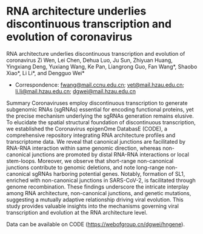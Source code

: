 # RNA architecture underlies discontinuous transcription and evolution of coronavirus
RNA architecture underlies discontinuous transcription and evolution of coronavirus
Zi Wen, Lei Chen, Dehua Luo, Ju Sun, Zhiyuan Huang, Yingxiang Deng, Yuxiang Wang, Ke Pan, Liangrong Guo, Fan Wang*, Shaobo Xiao*, Li Li*, and Dengguo Wei*
* Correspondence: fwang@mail.ccnu.edu.cn; vet@mail.hzau.edu.cn; li.li@mail.hzau.edu.cn; dgwei@mail.hzau.edu.cn

Summary
Coronaviruses employ discontinuous transcription to generate subgenomic RNAs (sgRNAs) essential for encoding functional proteins, yet the precise mechanism underlying the sgRNAs generation remains elusive. To elucidate the spatial structural foundation of discontinuous transcription, we established the Coronavirus epigenOme DatabasE (CODE), a comprehensive repository integrating RNA architecture profiles and transcriptome data. We reveal that canonical junctions are facilitated by RNA-RNA interaction within same genomic direction, whereas non-canonical junctions are promoted by distal RNA-RNA interactions or local stem-loops. Moreover, we observe that short-range non-canonical junctions contribute to genomic deletions, and note long-range non-canonical sgRNAs harboring potential genes. Notably, formation of SL1, enriched with non-canonical junctions in SARS-CoV-2, is facilitated through genome recombination. These findings underscore the intricate interplay among RNA architecture, non-canonical junctions, and genetic mutations, suggesting a mutually adaptive relationship driving viral evolution. This study provides valuable insights into the mechanisms governing viral transcription and evolution at the RNA architecture level.

Data can be  available on CODE (https://webofgroup.cn/dgwei/hngene).
